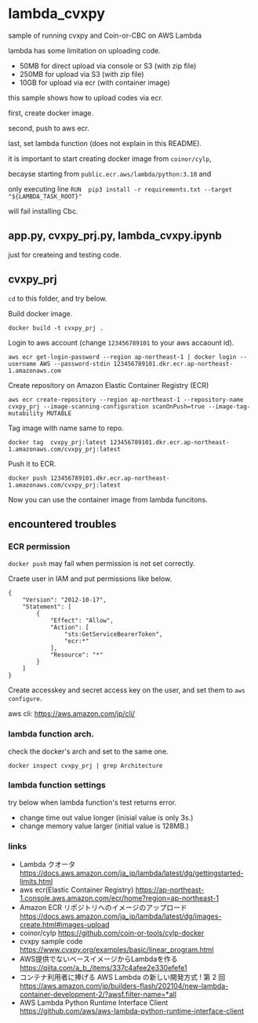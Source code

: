 # lambda_cvxpy
sample of running cvxpy and Coin-or-CBC on AWS Lambda

lambda has some limitation on uploading code.
- 50MB for direct upload via console or S3 (with zip file)
- 250MB for upload via S3 (with zip file)
- 10GB for upload via ecr (with container image)

this sample shows how to upload codes via ecr.

first, create docker image.

second, push to aws ecr.

last, set lambda function (does not explain in this README).

it is important to start creating docker image from `coinor/cylp`, 

becayse starting from `public.ecr.aws/lambda/python:3.10` and

only executing line `RUN  pip3 install -r requirements.txt --target "${LAMBDA_TASK_ROOT}"`

will fail installing Cbc.

## app.py, cvxpy_prj.py, lambda_cvxpy.ipynb
just for createing and testing code.

## cvxpy_prj

`cd` to this folder, and try below.

Build docker image.
```
docker build -t cvxpy_prj .   
```

Login to aws account (change `123456789101` to your aws accaount id).
```
aws ecr get-login-password --region ap-northeast-1 | docker login --username AWS --password-stdin 123456789101.dkr.ecr.ap-northeast-1.amazonaws.com
```

Create repository on Amazon Elastic Container Registry (ECR)

```
aws ecr create-repository --region ap-northeast-1 --repository-name cvxpy_prj --image-scanning-configuration scanOnPush=true --image-tag-mutability MUTABLE
```

Tag image with name same to repo.
```
docker tag  cvxpy_prj:latest 123456789101.dkr.ecr.ap-northeast-1.amazonaws.com/cvxpy_prj:latest
```

Push it to ECR.
```
docker push 123456789101.dkr.ecr.ap-northeast-1.amazonaws.com/cvxpy_prj:latest   
```

Now you can use the container image from lambda funcitons.

## encountered troubles

### ECR permission
`docker push` may fail when permission is not set correctly.

Craete user in IAM and put permissions like below.
```
{
    "Version": "2012-10-17",
    "Statement": [
        {
            "Effect": "Allow",
            "Action": [
                "sts:GetServiceBearerToken",
                "ecr:*"
            ],
            "Resource": "*"
        }
    ]
}
```

Create accesskey and secret access key on the user, and set them to `aws configure`.

aws cli: https://aws.amazon.com/jp/cli/

### lambda function arch.
check the docker's arch and set to the same one.
```
docker inspect cvxpy_prj | grep Architecture
```

### lambda function settings
try below when lambda function's test returns error.
- change time out value longer (inisial value is only 3s.)
- change memory value larger (initial value is 128MB.)

### links
- Lambda クオータ　https://docs.aws.amazon.com/ja_jp/lambda/latest/dg/gettingstarted-limits.html
- aws ecr(Elastic Container Registry) https://ap-northeast-1.console.aws.amazon.com/ecr/home?region=ap-northeast-1
- Amazon ECR リポジトリへのイメージのアップロード https://docs.aws.amazon.com/ja_jp/lambda/latest/dg/images-create.html#images-upload
- coinor/cylp https://github.com/coin-or-tools/cylp-docker
- cvxpy sample code https://www.cvxpy.org/examples/basic/linear_program.html
- AWS提供でないベースイメージからLambdaを作る https://qiita.com/a_b_/items/337c4afee2e330efefe1
- コンテナ利用者に捧げる AWS Lambda の新しい開発方式 ! 第 2 回 https://aws.amazon.com/jp/builders-flash/202104/new-lambda-container-development-2/?awsf.filter-name=*all
- AWS Lambda Python Runtime Interface Client https://github.com/aws/aws-lambda-python-runtime-interface-client
